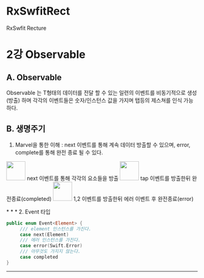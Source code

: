 # RxSwfitRect
RxSwfit Recture

2강 Observable
===========
## A. Observable
Observable<T> 는 T형태의 데이터를 전달 할 수 있는 일련의 이벤트를 비동기적으로 생성(방출) 하며 각각의 이벤트들은 숫자/인스턴스 값을 가지며 탭등의 제스쳐를 인식 가능 하다.

## B. 생명주기

1. Marvel을 통한 이해 : next 이벤트를 통해 계속 데이터 방출할 수 있으며, error, complete를 통해 완전 종료 될 수 있다.

<img src = "https://github.com/fimuxd/RxSwift/blob/master/Lectures/02_Observables/1.%20marble.png?raw=true" height = 50>
next 이벤트를 통해 각각의 요소들을 방출 

<img src = "https://github.com/fimuxd/RxSwift/blob/master/Lectures/02_Observables/2.%20lifecycle1.png?raw=true" height = 50>
tap 이벤트를 방출한뒤 완전종료(completed)

<img src = "https://github.com/fimuxd/RxSwift/raw/master/Lectures/02_Observables/3.%20lifecycle2.png?raw=true" height = 50>
1,2 이벤트를 방출한뒤 에러 이벤트 후 완전종료(error)<p> 
* * *          
2. Event 타입
     
``` swift
public enum Event<Element> {
     /// element 인스턴스를 가진다.
     case next(Element)
     /// 에러 인스턴스를 가진다.
     case error(Swift.Error)
     /// 아무것도 가지지 않는다.
     case completed
}
```
  
* * *
